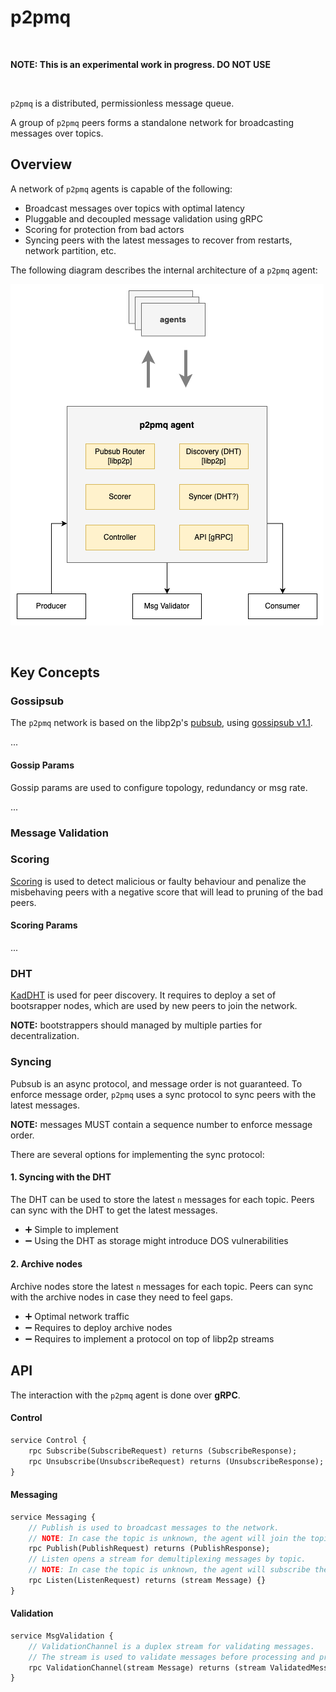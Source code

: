 # p2pmq

<br />

**NOTE: This is an experimental work in progress. DO NOT USE**

<br />

`p2pmq` is a distributed, permissionless message queue.

A group of `p2pmq` peers forms a standalone network for 
broadcasting messages over topics.

## Overview

A network of `p2pmq` agents is capable of the following:
- Broadcast messages over topics with optimal latency
- Pluggable and decoupled message validation using gRPC
- Scoring for protection from bad actors
- Syncing peers with the latest messages to recover from 
restarts, network partition, etc.

The following diagram describes the internal architecture of a `p2pmq` agent:

![p2pmq DON Composition](./resources/img/p2pmq-node.png)

<br />

## Key Concepts

### Gossipsub

The `p2pmq` network is based on the libp2p's 
[pubsub](https://github.com/libp2p/specs/tree/master/pubsub), using 
[gossipsub v1.1](https://github.com/libp2p/specs/blob/master/pubsub/gossipsub/gossipsub-v1.1.md).

...

#### Gossip Params

Gossip params are used to configure topology, redundancy or msg rate.

...

### Message Validation

### Scoring

[Scoring](https://github.com/libp2p/specs/blob/master/pubsub/gossipsub/gossipsub-v1.1.md#peer-scoring) is used to detect malicious or faulty behaviour and penalize the misbehaving peers with a negative score that will lead to pruning of the bad peers.

#### Scoring Params

...

### DHT

[KadDHT](https://github.com/libp2p/specs/tree/master/kad-dht) is used for peer discovery. It requires to deploy a set of bootsrapper nodes, which are used by new peers to join the network.

**NOTE:** bootstrappers should managed by multiple parties for decentralization.

### Syncing

Pubsub is an async protocol, and message order is not guaranteed.
To enforce message order, `p2pmq` uses a sync protocol to sync peers with the latest messages.

**NOTE:** messages MUST contain a sequence number to enforce message order.

There are several options for implementing the sync protocol:

#### 1. Syncing with the DHT

The DHT can be used to store the latest `n` messages for each topic.
Peers can sync with the DHT to get the latest messages.

- :heavy_plus_sign: Simple to implement
- :heavy_minus_sign: Using the DHT as storage might introduce DOS vulnerabilities

#### 2. Archive nodes

Archive nodes store the latest `n` messages for each topic.
Peers can sync with the archive nodes in case they need to feel gaps.

- :heavy_plus_sign: Optimal network traffic
- :heavy_minus_sign: Requires to deploy archive nodes
- :heavy_minus_sign: Requires to implement a protocol on top of libp2p streams

## API

The interaction with the `p2pmq` agent is done over **gRPC**.

#### Control

```protobuf
service Control {
    rpc Subscribe(SubscribeRequest) returns (SubscribeResponse);
    rpc Unsubscribe(UnsubscribeRequest) returns (UnsubscribeResponse);
}
```

#### Messaging

```protobuf
service Messaging {
    // Publish is used to broadcast messages to the network.
    // NOTE: In case the topic is unknown, the agent will join the topic.
    rpc Publish(PublishRequest) returns (PublishResponse);
    // Listen opens a stream for demultiplexing messages by topic.
    // NOTE: In case the topic is unknown, the agent will subscribe the topic.
    rpc Listen(ListenRequest) returns (stream Message) {}
}
```

#### Validation

```protobuf
service MsgValidation {
    // ValidationChannel is a duplex stream for validating messages.
    // The stream is used to validate messages before processing and propagating them to the network.
    rpc ValidationChannel(stream Message) returns (stream ValidatedMessage) {}
}
```
